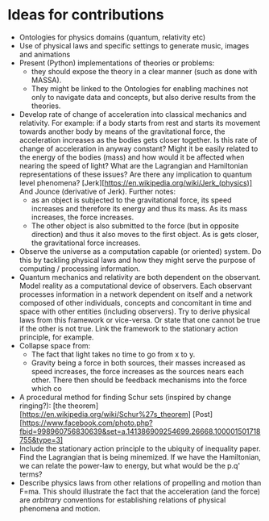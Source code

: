 # Ideas for contributions
- Ontologies for physics domains (quantum, relativity etc)
- Use of physical laws and specific settings to generate music, images and animations
- Present (Python) implementations of theories or problems:
  * they should expose the theory in a clear manner (such as done with MASSA).
  * They might be linked to the Ontologies for enabling machines not only to navigate data and concepts,
  but also derive results from the theories.
- Develop rate of change of acceleration into classical mechanics and relativity.
For example: if a body starts from rest and starts its movement towards
another body by means of the gravitational force, the acceleration increases
as the bodies gets closer together. Is this rate of change of acceleration in anyway
constant? Might it be easily related to the energy of the bodies (mass) and how
would it be affected when nearing the speed of light?
What are the Lagrangian and Hamiltonian representations of these issues?
Are there any implication to quantum level phenomena?
  [Jerk][https://en.wikipedia.org/wiki/Jerk_(physics)]
And Jounce (derivative of Jerk).
Further notes: 
  * as an object is subjected to the gravitational force,
its speed increases and therefore its energy and thus its mass.
As its mass increases, the force increases.
  * The other object is also submitted to the force (but in opposite direction)
  and thus it also moves to the first object. As is gets closer, the gravitational force increases.
- Observe the universe as a computation capable (or oriented) system. Do this by tackling physical laws
and how they might serve the purpose of computing / processing information.
- Quantum mechanics and relativity are both dependent on the observant.
Model reality as a computational device of observers.
Each observant processes information in a network dependent on itself
and a network composed of other individuals, concepts and concomitant in time and space with other entities (including observers).
Try to derive physical laws from this framework or vice-versa.
Or state that one cannot be true if the other is not true.
Link the framework to the stationary action principle, for example.
- Collapse space from:
  * The fact that light takes no time to go from x to y.
  * Gravity being a force in both sources, their masses increased as speed increases, the force increases as the sources nears each other.
  There then should be feedback mechanisms into the force which co
- A procedural method for finding Schur sets (inspired by change ringing?):
[the theorem][https://en.wikipedia.org/wiki/Schur%27s_theorem]
[Post][https://www.facebook.com/photo.php?fbid=998960756830639&set=a.141386909254699.26668.100001501718755&type=3]
- Include the stationary action principle to the ubiquity of inequality paper.
Find the Lagrangian that is being minemized.
If we have the Hamiltonian, we can relate the power-law to energy, but what would be
the p.q' terms?
- Describe physics laws from other relations of propelling and motion than F=ma.
This should illustrate the fact that the acceleration (and the force) are *arbitrary* conventions
for establishing relations of physical phenomena and motion.


